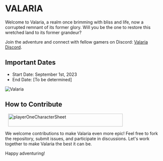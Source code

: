# VALARIA

Welcome to Valaria, a realm once brimming with bliss and life, now a corrupted remnant of its former glory. Will you be the one to restore this wretched land to its former grandeur?

Join the adventure and connect with fellow gamers on Discord: [Valaria Discord](https://discord.gg/MJT9qdXS4F).

## Important Dates

- Start Date: September 1st, 2023
- End Date: [To be determined]

![Valaria](https://github.com/AngelBitsov/VALARIA/assets/143033010/d0b38d83-d20a-4d4b-8fb4-e5cef466d59f)

## How to Contribute
<div style="margin: 10px;">
    <img src="https://github.com/TheArchangelWarrior/VALARIA/assets/143033010/a4b52131-caad-47e7-8339-7d4ec430220b" alt="playerOneCharacterSheet" width="374" height="42">
</div>


We welcome contributions to make Valaria even more epic! Feel free to fork the repository, submit issues, and participate in discussions. Let's work together to make Valaria the best it can be.

Happy adventuring!

